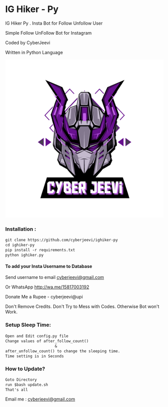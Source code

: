 # IG Hiker - Py
IG Hiker Py . Insta Bot for Follow Unfollow User

Simple Follow UnFollow Bot for Instagram

Coded by CyberJeevi

Written in Python Language

<a href="https://youtube.com/c/CYBERARENA"><img src="1617046401067.png"></a>

### Installation :
```
git clone https://github.com/cyberjeevi/ighiker-py
cd ighiker-py
pip install -r requirements.txt
python ighiker.py
```
#### To add your Insta Username to Database
Send username to email cyberjeevi@gmail.com

Or WhatsApp http://wa.me/15817003192

Donate Me a Rupee - cyberjeevi@upi 


Don't Remove Credits.
Don't Try to Mess with Codes.
Otherwise Bot won't Work.

### Setup Sleep Time:
```
Open and Edit config.py file
Change values of after_follow_count() 
                      &
after_unfollow_count() to change the sleeping time.
Time setting is in Seconds
```

### How to Update?
```
Goto Directory
run $bash update.sh
That's all
```
Email me : cyberjeevi@gmail.com
